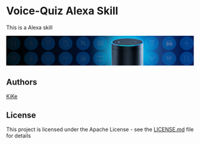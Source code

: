 # Voice-Quiz Alexa Skill

This is a Alexa skill

![Alexa Cover](https://raw.githubusercontent.com/KiranNiranjan/Alexa-Molecule-Skill/master/images/alexa-cover.jpg)


## Authors
[KiKe](http://kike.co.in)

## License
This project is licensed under the Apache License - see the [LICENSE.md](./LICENSE.md) file for details
